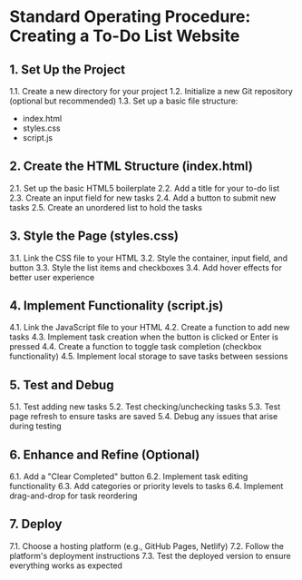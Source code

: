 # Standard Operating Procedure: Creating a To-Do List Website

## 1. Set Up the Project
1.1. Create a new directory for your project
1.2. Initialize a new Git repository (optional but recommended)
1.3. Set up a basic file structure:
   - index.html
   - styles.css
   - script.js

## 2. Create the HTML Structure (index.html)
2.1. Set up the basic HTML5 boilerplate
2.2. Add a title for your to-do list
2.3. Create an input field for new tasks
2.4. Add a button to submit new tasks
2.5. Create an unordered list to hold the tasks

## 3. Style the Page (styles.css)
3.1. Link the CSS file to your HTML
3.2. Style the container, input field, and button
3.3. Style the list items and checkboxes
3.4. Add hover effects for better user experience

## 4. Implement Functionality (script.js)
4.1. Link the JavaScript file to your HTML
4.2. Create a function to add new tasks
4.3. Implement task creation when the button is clicked or Enter is pressed
4.4. Create a function to toggle task completion (checkbox functionality)
4.5. Implement local storage to save tasks between sessions

## 5. Test and Debug
5.1. Test adding new tasks
5.2. Test checking/unchecking tasks
5.3. Test page refresh to ensure tasks are saved
5.4. Debug any issues that arise during testing

## 6. Enhance and Refine (Optional)
6.1. Add a "Clear Completed" button
6.2. Implement task editing functionality
6.3. Add categories or priority levels to tasks
6.4. Implement drag-and-drop for task reordering

## 7. Deploy
7.1. Choose a hosting platform (e.g., GitHub Pages, Netlify)
7.2. Follow the platform's deployment instructions
7.3. Test the deployed version to ensure everything works as expected